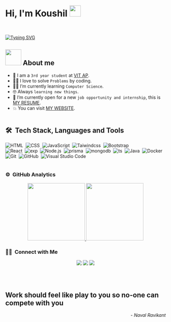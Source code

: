 
<h1 ><b>Hi, I'm Koushil </b><img src="https://media.giphy.com/media/hvRJCLFzcasrR4ia7z/giphy.gif" width="35"></h1>
</br>
<p >
<a href="https://git.io/typing-svg"><img src="https://readme-typing-svg.herokuapp.com?font=Fira+Code&weight=500&duration=3800&pause=1000&color=D1C915&width=435&lines=Full+Stack+Web+Dev;Tech+Geek;Physics+lover;Computer+Science+Student" alt="Typing SVG" /></a>
</br></p>

## <picture><img src = "https://github.com/7oSkaaa/7oSkaaa/blob/main/Images/about_me.gif?raw=true" width = 50px></picture> About me 
- :school: I am a `3rd year student` at [VIT AP](https://vitap.ac.in/).
- :technologist: I love to solve `Problems` by coding.
- :student: I’m currently learning `Computer Science`.
- :nerd_face: Always `learning new things`.
- :thinking: I’m currently open for a new `job opportunity and internship`, this is [MY RESUME](https://drive.google.com/file/d/1kWVQrgB764AJimkfRjuyikexMUHHusRb/view).
- :boom: You can visit [MY WEBSITE](https://koushil.vercel.app/).
<br></br>
## 🛠 &nbsp;Tech Stack, Languages and Tools
![HTML](https://camo.githubusercontent.com/cb12cf511fc88eb02cd4309471ce44e7370668870270d63e4148584cfcca8db0/68747470733a2f2f696d672e736869656c64732e696f2f62616467652f48544d4c352532302d2532334533344632362e7376673f7374796c653d666f722d7468652d6261646765266c6f676f3d68746d6c35266c6f676f436f6c6f723d7768697465)&nbsp;
![CSS](https://camo.githubusercontent.com/2db6eee9e0f99b1619e1ec2ef39576d91c25cda2b9b6a80c2ffb7b833812615e/68747470733a2f2f696d672e736869656c64732e696f2f62616467652f435353332532302d2532333135373242362e7376673f7374796c653d666f722d7468652d6261646765266c6f676f3d63737333266c6f676f436f6c6f723d7768697465)&nbsp;
![JavaScript](https://camo.githubusercontent.com/712fe9f859842b819e7f5eed491831f2f873d055ff14cfe0915ee538a4be1b42/68747470733a2f2f696d672e736869656c64732e696f2f62616467652f4a6176615363726970742532302d2532334637444631452e7376673f7374796c653d666f722d7468652d6261646765266c6f676f3d6a617661736372697074266c6f676f436f6c6f723d626c61636b)&nbsp;
![Taiwindcss](https://camo.githubusercontent.com/39e75af1600b0221e83f8eb83de4b30015713ff7c05cf6e78f72f0a7544fccc0/68747470733a2f2f696d672e736869656c64732e696f2f62616467652f5461696c77696e642532304353532d3036423644342e7376673f7374796c653d666f722d7468652d6261646765266c6f676f3d5461696c77696e642d435353266c6f676f436f6c6f723d7768697465)&nbsp;
![Bootstrap](https://img.shields.io/badge/Bootstrap-563D7C?style=for-the-badge&logo=bootstrap&logoColor=white)\
![React](https://camo.githubusercontent.com/08fde02a11386e5bfde0a7fd33aff61131e249c1e50bf87b9cd3cf93e1f8c3fd/68747470733a2f2f696d672e736869656c64732e696f2f62616467652f52656163742d3631444146422e7376673f7374796c653d666f722d7468652d6261646765266c6f676f3d5265616374266c6f676f436f6c6f723d626c61636b)&nbsp;
![exp](https://camo.githubusercontent.com/90bc7d4d12d4a54de87384a9d430623083ef55d4e1a5f984ec3e8e73d6e8d7f2/68747470733a2f2f696d672e736869656c64732e696f2f62616467652f457870726573732532304a532d3030303030302e7376673f7374796c653d666f722d7468652d6261646765266c6f676f3d45787072657373266c6f676f436f6c6f723d7768697465)&nbsp;
![Node.js](https://camo.githubusercontent.com/d100314c39e772747982e3c42235ccbe7437a829889b2b82ad7c66baca7c79da/68747470733a2f2f696d672e736869656c64732e696f2f62616467652f4e6f64652e6a732d3333393933332e7376673f7374796c653d666f722d7468652d6261646765266c6f676f3d6e6f6465646f746a73266c6f676f436f6c6f723d7768697465)&nbsp;
![prisma](	https://img.shields.io/badge/Prisma-3982CE?style=for-the-badge&logo=Prisma&logoColor=white)&nbsp;
![mongodb](https://camo.githubusercontent.com/7b3413138bcae5072308005d6aa3cabc21f1c82f60d8cf06807732fa8b9894bf/68747470733a2f2f696d672e736869656c64732e696f2f62616467652f4d6f6e676f44422d3445413934423f7374796c653d666f722d7468652d6261646765266c6f676f3d6d6f6e676f6462266c6f676f436f6c6f723d7768697465)&nbsp;
![ts](https://camo.githubusercontent.com/b9bf6afa596ace039372835fc02e9099e4fff26c7913e1824468fb4a4e5dd225/68747470733a2f2f696d672e736869656c64732e696f2f62616467652f547970655363726970742d3331373843362e7376673f7374796c653d666f722d7468652d6261646765266c6f676f3d54797065536372697074266c6f676f436f6c6f723d7768697465)&nbsp;
![Java](https://camo.githubusercontent.com/29f4bdfbd7dd2ed5be81e4a8c67e6333760845c51902e36f18682e95442dbfcf/68747470733a2f2f696d672e736869656c64732e696f2f62616467652f4a6176612d4544384230303f7374796c653d666f722d7468652d6261646765266c6f676f3d6a617661266c6f676f436f6c6f723d7768697465)&nbsp;
![Docker](https://img.shields.io/badge/Docker-2CA5E0?style=for-the-badge&logo=docker&logoColor=white)&nbsp;
![Git](https://camo.githubusercontent.com/94d83dc5838e2784bee25fe9e019bc2fda128676f32cef2f06baa0f6f3849b8c/68747470733a2f2f696d672e736869656c64732e696f2f62616467652f6769742d2532334630353033332e7376673f7374796c653d666f722d7468652d6261646765266c6f676f3d676974266c6f676f436f6c6f723d7768697465)&nbsp;
![GitHub](https://camo.githubusercontent.com/7e282220b8ec0dd29cf99be1c0f5e82d74a42bc84ed834ee6afd86b4bad3bfee/68747470733a2f2f696d672e736869656c64732e696f2f62616467652f6769746875622d2532333132313031312e7376673f7374796c653d666f722d7468652d6261646765266c6f676f3d676974687562266c6f676f436f6c6f723d7768697465)&nbsp;
![Visual Studio Code](https://camo.githubusercontent.com/3e78414c94a71a544ae82fbe7a2e9d6f0863521d15fde32d2c299cabfbcb9c23/68747470733a2f2f696d672e736869656c64732e696f2f62616467652f56697375616c25323053747564696f253230436f64652d3030373864372e7376673f7374796c653d666f722d7468652d6261646765266c6f676f3d76697375616c2d73747564696f2d636f6465266c6f676f436f6c6f723d7768697465)&nbsp;
<br></br>
### ⚙️ &nbsp;GitHub Analytics

<p align="center">
<a href="https://github.com/369koushil">
  <img height="180em" src="https://github-readme-stats.vercel.app/api?username=369koushil&show_icons=true&theme=algolia&include_all_commits=true&count_private=true"/>
  <img height="180em" src="https://github-readme-stats-eight-theta.vercel.app/api/top-langs/?username=369koushil&layout=compact&langs_count=8&theme=algolia"/>
</a>
</p>

### 🤝🏻 &nbsp;Connect with Me

<p align="center">
<a href="https://koushil.vercel.app/"><img src="https://img.shields.io/badge/Portfolio-255E63?style=for-the-badge&logo=About.me&logoColor=white"/></a>
<a href="https://www.linkedin.com/in/koushil-c"><img src="https://img.shields.io/badge/LinkedIn-0077B5?style=for-the-badge&logo=linkedin&logoColor=white"/></a>
<a href="mailto:koushil463@gmail.com"><img src="https://img.shields.io/badge/Gmail-D14836?style=for-the-badge&logo=gmail&logoColor=white"/></a>

</p>

<br></br>

<h2> Work should feel like play to you so no-one can compete with you</h2>
<p align="right"><i>- Naval Ravikant</i></p>


